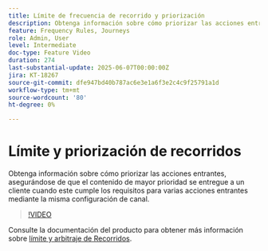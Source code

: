```yaml
---
title: Límite de frecuencia de recorrido y priorización
description: Obtenga información sobre cómo priorizar las acciones entrantes, asegurándose de que el contenido de mayor prioridad se entregue a un cliente cuando este cumple los requisitos para varias acciones entrantes mediante la misma configuración de canal.
feature: Frequency Rules, Journeys
role: Admin, User
level: Intermediate
doc-type: Feature Video
duration: 274
last-substantial-update: 2025-06-07T00:00:00Z
jira: KT-18267
source-git-commit: dfe947bd40b787ac6e3e1a6f3e2c4c9f25791a1d
workflow-type: tm+mt
source-wordcount: '80'
ht-degree: 0%

---
```



# Límite y priorización de recorridos

Obtenga información sobre cómo priorizar las acciones entrantes, asegurándose de que el contenido de mayor prioridad se entregue a un cliente cuando este cumple los requisitos para varias acciones entrantes mediante la misma configuración de canal.

>[!VIDEO](https://video.tv.adobe.com/v/3447617/?learn=on&enablevpops&captions=spa)

Consulte la documentación del producto para obtener más información sobre [límite y arbitraje de Recorridos](https://experienceleague.adobe.com/es/docs/journey-optimizer/using/conflict-prioritization/capping-rules/journey-capping).
